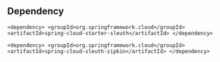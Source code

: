 ## Dependency

`<dependency>
    <groupId>org.springframework.cloud</groupId>
    <artifactId>spring-cloud-starter-sleuth</artifactId>
</dependency>`

`<dependency>
    <groupId>org.springframework.cloud</groupId>
    <artifactId>spring-cloud-sleuth-zipkin</artifactId>
</dependency>`
